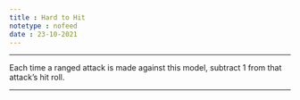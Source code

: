 ```yaml
---
title : Hard to Hit
notetype : nofeed
date : 23-10-2021
---
```


---

Each time a ranged attack is made against this model, subtract 1 from that attack’s hit roll.

---